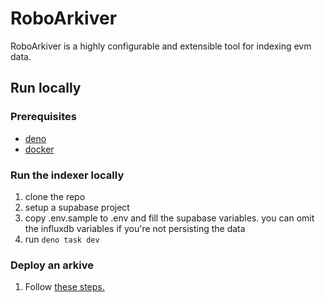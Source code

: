 # RoboArkiver

RoboArkiver is a highly configurable and extensible tool for indexing evm data.

## Run locally

### Prerequisites
* [deno](https://deno.land/)
* [docker](https://www.docker.com/)

### Run the indexer locally
1. clone the repo
2. setup a supabase project
3. copy .env.sample to .env and fill the supabase variables. you can omit the influxdb variables if you're not persisting the data
4. run `deno task dev`

### Deploy an arkive
1. Follow [these steps.](https://github.com/RoboVault/telegraf-indexer/tree/arkive)